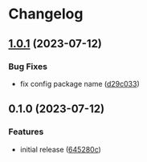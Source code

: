 # Changelog

## [1.0.1](https://github.com/transloadit/eslint-plugin-transloadit/compare/v1.0.0...v1.0.1) (2023-07-12)


### Bug Fixes

* fix config package name ([d29c033](https://github.com/transloadit/eslint-plugin-transloadit/commit/d29c0339acce32fd16267ec8cdefd57b9eacbba1))

## 0.1.0 (2023-07-12)


### Features

* initial release ([645280c](https://github.com/transloadit/eslint-plugin-transloadit/commit/645280caa3a0b7cb917f202587d07a2af0f6fcf8))

